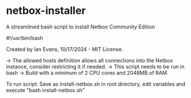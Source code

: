 # netbox-installer

A streamlined bash script to install Netbox Community Edition

#!/usr/bin/bash

Created by Ian Evans, 10/17/2024 - MIT License.

-> The allowed hosts definition allows all connections into the Netbox instance, consider restricting it if needed.
-> This script needs to be run in bash
-> Build with a minimum of 2 CPU cores and 2048MB of RAM.

To run script: Save as install-netbox.sh in root directory, edit variables and execute "bash install-netbox.sh"
